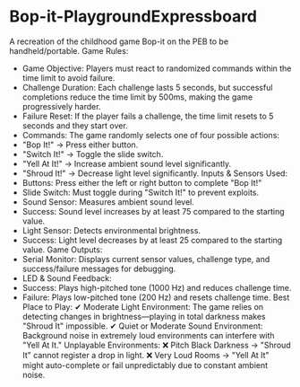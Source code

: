 # Bop-it-PlaygroundExpressboard
A recreation of the childhood game Bop-it on the PEB to be handheld/portable.
Game Rules:
- Game Objective: Players must react to randomized commands within the time limit to avoid failure.
- Challenge Duration: Each challenge lasts 5 seconds, but successful completions reduce the time limit by 500ms, making the game progressively harder.
- Failure Reset: If the player fails a challenge, the time limit resets to 5 seconds and they start over.
- Commands: The game randomly selects one of four possible actions:
- "Bop It!" → Press either button.
- "Switch It!" → Toggle the slide switch.
- "Yell At It!" → Increase ambient sound level significantly.
- "Shroud It!" → Decrease light level significantly.
Inputs & Sensors Used:
- Buttons: Press either the left or right button to complete "Bop It!"
- Slide Switch: Must toggle during "Switch It!" to prevent exploits.
- Sound Sensor: Measures ambient sound level.
- Success: Sound level increases by at least 75 compared to the starting value.
- Light Sensor: Detects environmental brightness.
- Success: Light level decreases by at least 25 compared to the starting value.
Game Outputs:
- Serial Monitor: Displays current sensor values, challenge type, and success/failure messages for debugging.
- LED & Sound Feedback:
- Success: Plays high-pitched tone (1000 Hz) and reduces challenge time.
- Failure: Plays low-pitched tone (200 Hz) and resets challenge time.
Best Place to Play:
✔ Moderate Light Environment: The game relies on detecting changes in brightness—playing in total darkness makes "Shroud It" impossible.
✔ Quiet or Moderate Sound Environment: Background noise in extremely loud environments can interfere with "Yell At It."
Unplayable Environments:
❌ Pitch Black Darkness → "Shroud It" cannot register a drop in light.
❌ Very Loud Rooms → "Yell At It" might auto-complete or fail unpredictably due to constant ambient noise.
